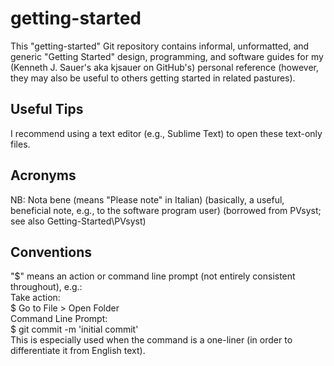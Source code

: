# getting-started
This "getting-started" Git repository contains informal, unformatted, and generic "Getting Started" design, programming, and software guides for my (Kenneth J. Sauer's aka kjsauer on GitHub's) personal reference (however, they may also be useful to others getting started in related pastures).

## Useful Tips
I recommend using a text editor (e.g., Sublime Text) to open these text-only files.

## Acronyms
NB: Nota bene (means "Please note" in Italian) (basically, a useful, beneficial note, e.g., to the software program user) (borrowed from PVsyst; see also Getting-Started\PVsyst)

## Conventions
"$" means an action or command line prompt (not entirely consistent throughout), e.g.:  
Take action:  
$ Go to File > Open Folder  
Command Line Prompt:  
$ git commit -m 'initial commit'  
This is especially used when the command is a one-liner (in order to differentiate it from English text).